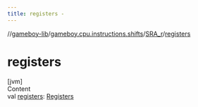 ```yaml
---
title: registers -
---
```

//[gameboy-lib](../../index.md)/[gameboy.cpu.instructions.shifts](../index.md)/[SRA_r](index.md)/[registers](registers.md)



# registers  
[jvm]  
Content  
val [registers](registers.md): [Registers](../../gameboy.cpu/-registers/index.md)  



